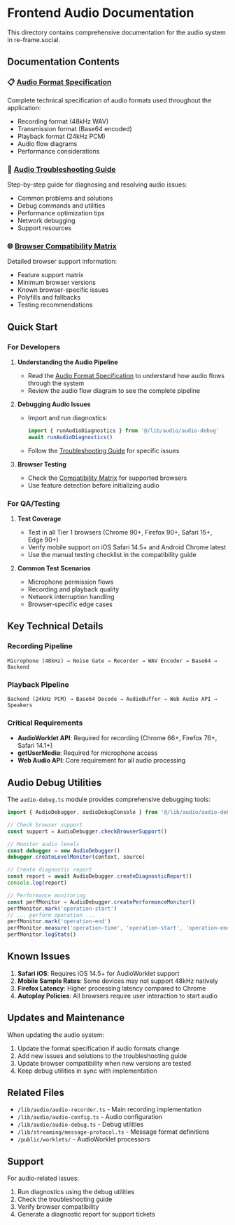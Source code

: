 # Frontend Audio Documentation

This directory contains comprehensive documentation for the audio system in re-frame.social.

## Documentation Contents

### 📋 [Audio Format Specification](./AUDIO_FORMAT_SPECIFICATION.md)
Complete technical specification of audio formats used throughout the application:
- Recording format (48kHz WAV)
- Transmission format (Base64 encoded)
- Playback format (24kHz PCM)
- Audio flow diagrams
- Performance considerations

### 🔧 [Audio Troubleshooting Guide](./AUDIO_TROUBLESHOOTING_GUIDE.md)
Step-by-step guide for diagnosing and resolving audio issues:
- Common problems and solutions
- Debug commands and utilities
- Performance optimization tips
- Network debugging
- Support resources

### 🌐 [Browser Compatibility Matrix](./BROWSER_COMPATIBILITY.md)
Detailed browser support information:
- Feature support matrix
- Minimum browser versions
- Known browser-specific issues
- Polyfills and fallbacks
- Testing recommendations

## Quick Start

### For Developers

1. **Understanding the Audio Pipeline**
   - Read the [Audio Format Specification](./AUDIO_FORMAT_SPECIFICATION.md) to understand how audio flows through the system
   - Review the audio flow diagram to see the complete pipeline

2. **Debugging Audio Issues**
   - Import and run diagnostics:
     ```javascript
     import { runAudioDiagnostics } from '@/lib/audio/audio-debug'
     await runAudioDiagnostics()
     ```
   - Follow the [Troubleshooting Guide](./AUDIO_TROUBLESHOOTING_GUIDE.md) for specific issues

3. **Browser Testing**
   - Check the [Compatibility Matrix](./BROWSER_COMPATIBILITY.md) for supported browsers
   - Use feature detection before initializing audio

### For QA/Testing

1. **Test Coverage**
   - Test in all Tier 1 browsers (Chrome 90+, Firefox 90+, Safari 15+, Edge 90+)
   - Verify mobile support on iOS Safari 14.5+ and Android Chrome latest
   - Use the manual testing checklist in the compatibility guide

2. **Common Test Scenarios**
   - Microphone permission flows
   - Recording and playback quality
   - Network interruption handling
   - Browser-specific edge cases

## Key Technical Details

### Recording Pipeline
```
Microphone (48kHz) → Noise Gate → Recorder → WAV Encoder → Base64 → Backend
```

### Playback Pipeline
```
Backend (24kHz PCM) → Base64 Decode → AudioBuffer → Web Audio API → Speakers
```

### Critical Requirements
- **AudioWorklet API**: Required for recording (Chrome 66+, Firefox 76+, Safari 14.1+)
- **getUserMedia**: Required for microphone access
- **Web Audio API**: Core requirement for all audio processing

## Audio Debug Utilities

The `audio-debug.ts` module provides comprehensive debugging tools:

```javascript
import { AudioDebugger, audioDebugConsole } from '@/lib/audio/audio-debug'

// Check browser support
const support = AudioDebugger.checkBrowserSupport()

// Monitor audio levels
const debugger = new AudioDebugger()
debugger.createLevelMonitor(context, source)

// Create diagnostic report
const report = await AudioDebugger.createDiagnosticReport()
console.log(report)

// Performance monitoring
const perfMonitor = AudioDebugger.createPerformanceMonitor()
perfMonitor.mark('operation-start')
// ... perform operation ...
perfMonitor.mark('operation-end')
perfMonitor.measure('operation-time', 'operation-start', 'operation-end')
perfMonitor.logStats()
```

## Known Issues

1. **Safari iOS**: Requires iOS 14.5+ for AudioWorklet support
2. **Mobile Sample Rates**: Some devices may not support 48kHz natively
3. **Firefox Latency**: Higher processing latency compared to Chrome
4. **Autoplay Policies**: All browsers require user interaction to start audio

## Updates and Maintenance

When updating the audio system:
1. Update the format specification if audio formats change
2. Add new issues and solutions to the troubleshooting guide
3. Update browser compatibility when new versions are tested
4. Keep debug utilities in sync with implementation

## Related Files

- `/lib/audio/audio-recorder.ts` - Main recording implementation
- `/lib/audio/audio-config.ts` - Audio configuration
- `/lib/audio/audio-debug.ts` - Debug utilities
- `/lib/streaming/message-protocol.ts` - Message format definitions
- `/public/worklets/` - AudioWorklet processors

## Support

For audio-related issues:
1. Run diagnostics using the debug utilities
2. Check the troubleshooting guide
3. Verify browser compatibility
4. Generate a diagnostic report for support tickets